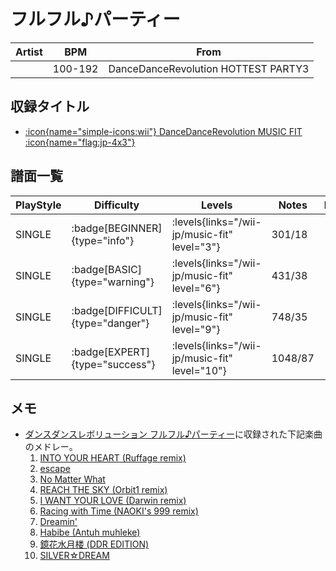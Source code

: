 # フルフル♪パーティー

|Artist|BPM|From|
|------|---|----|
||100-192|DanceDanceRevolution HOTTEST PARTY3|

## 収録タイトル

- [:icon{name="simple-icons:wii"} DanceDanceRevolution MUSIC FIT :icon{name="flag:jp-4x3"}](/wii-jp/music-fit)

## 譜面一覧

|PlayStyle|Difficulty|Levels|Notes|Movie|
|---------|----------|------|-----|-----|
|SINGLE| :badge[BEGINNER]{type="info"}| :levels{links="/wii-jp/music-fit" level="3"}|301/18||
|SINGLE| :badge[BASIC]{type="warning"}| :levels{links="/wii-jp/music-fit" level="6"}|431/38||
|SINGLE| :badge[DIFFICULT]{type="danger"}| :levels{links="/wii-jp/music-fit" level="9"}|748/35||
|SINGLE| :badge[EXPERT]{type="success"}| :levels{links="/wii-jp/music-fit" level="10"}|1048/87||

## メモ

- [ダンスダンスレボリューション フルフル♪パーティー](/wii-jp/furufuru)に収録された下記楽曲のメドレー。
  1. [INTO YOUR HEART (Ruffage remix)](/wii-jp/furufuru/into-your-heart)
  1. [escape](/wii-jp/furufuru/escape)
  1. [No Matter What](/wii-jp/furufuru/no-matter-what)
  1. [REACH THE SKY (Orbit1 remix)](/wii-jp/furufuru/reach-the-sky)
  1. [I WANT YOUR LOVE (Darwin remix)](/wii-jp/furufuru/i-want-your-love)
  1. [Racing with Time (NAOKI's 999 remix)](/wii-jp/furufuru/racing-with-time)
  1. [Dreamin'](/wii-jp/furufuru/dreamin)
  1. [Habibe (Antuh muhleke)](/wii-jp/furufuru/habibe)
  1. [鏡花水月楼 (DDR EDITION)](/wii-jp/furufuru/kyoka-suigetsu-row)
  1. [SILVER☆DREAM](/wii-jp/furufuru/silver-dream)
